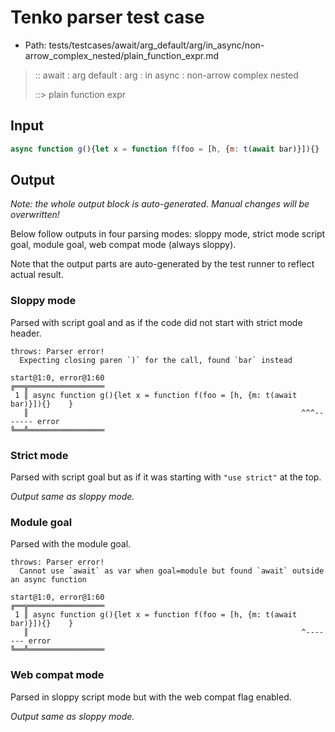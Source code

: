 # Tenko parser test case

- Path: tests/testcases/await/arg_default/arg/in_async/non-arrow_complex_nested/plain_function_expr.md

> :: await : arg default : arg : in async : non-arrow complex nested
>
> ::> plain function expr

## Input

`````js
async function g(){let x = function f(foo = [h, {m: t(await bar)}]){}    }
`````

## Output

_Note: the whole output block is auto-generated. Manual changes will be overwritten!_

Below follow outputs in four parsing modes: sloppy mode, strict mode script goal, module goal, web compat mode (always sloppy).

Note that the output parts are auto-generated by the test runner to reflect actual result.

### Sloppy mode

Parsed with script goal and as if the code did not start with strict mode header.

`````
throws: Parser error!
  Expecting closing paren `)` for the call, found `bar` instead

start@1:0, error@1:60
╔══╦═════════════════
 1 ║ async function g(){let x = function f(foo = [h, {m: t(await bar)}]){}    }
   ║                                                             ^^^------- error
╚══╩═════════════════

`````

### Strict mode

Parsed with script goal but as if it was starting with `"use strict"` at the top.

_Output same as sloppy mode._

### Module goal

Parsed with the module goal.

`````
throws: Parser error!
  Cannot use `await` as var when goal=module but found `await` outside an async function

start@1:0, error@1:60
╔══╦═════════════════
 1 ║ async function g(){let x = function f(foo = [h, {m: t(await bar)}]){}    }
   ║                                                             ^------- error
╚══╩═════════════════

`````


### Web compat mode

Parsed in sloppy script mode but with the web compat flag enabled.

_Output same as sloppy mode._
